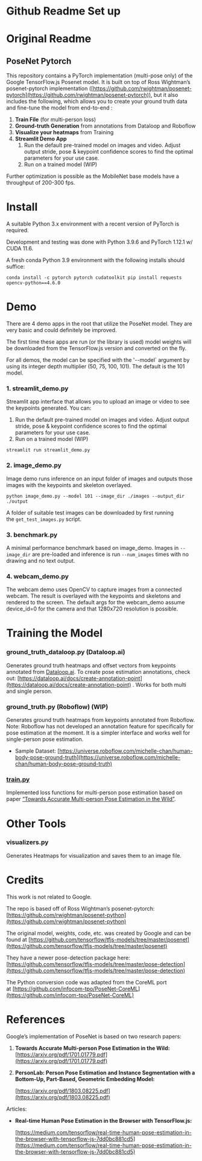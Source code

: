 # Github Readme Set up

# Original Readme

## PoseNet Pytorch

This repository contains a PyTorch implementation (multi-pose only) of the Google TensorFlow.js Posenet model. It is built on top of Ross Wightman’s posenet-pytorch implementation ([https://github.com/rwightman/posenet-pytorch](https://github.com/rwightman/posenet-pytorch)), but it also includes the following, which allows you to create your ground truth data and fine-tune the model from end-to-end : 

1. **Train File** (for multi-person loss) 
2. ********************Ground-truth Generation******************** from annotations from Dataloop and Roboflow
3. **Visualize your heatmaps** from Training 
4. **Streamlit Demo App** 
    1. Run the default pre-trained model on images and video. Adjust output stride, pose & keypoint confidence scores to find the optimal parameters for your use case.  
    2. Run on a trained model (WIP) 

Further optimization is possible as the MobileNet base models have a throughput of 200-300 fps. 

# Install

A suitable Python 3.x environment with a recent version of PyTorch is required. 

Development and testing was done with Python 3.9.6 and PyTorch 1.12.1 w/ CUDA 11.6. 

A fresh conda Python 3.9 environment with the following installs should suffice:

`conda install -c pytorch pytorch cudatoolkit
pip install requests opencv-python==4.6.0`

# Demo

There are 4 demo apps in the root that utilize the PoseNet model. They are very basic and could definitely be improved.

The first time these apps are run (or the library is used) model weights will be downloaded from the TensorFlow.js version and converted on the fly.

For all demos, the model can be specified with the '--model` argument by using its integer depth multiplier (50, 75, 100, 101). The default is the 101 model. 

### 1. streamlit_demo.py

Streamlit app interface that allows you to upload an image or video to see the keypoints generated. You can: 

1. Run the default pre-trained model on images and video. Adjust output stride, pose & keypoint confidence scores to find the optimal parameters for your use case.  
2. Run on a trained model (WIP)

`streamlit run streamlit_demo.py`

### 2. image_demo.py

Image demo runs inference on an input folder of images and outputs those images with the keypoints and skeleton overlayed.

`python image_demo.py --model 101 --image_dir ./images --output_dir ./output`

A folder of suitable test images can be downloaded by first running the `get_test_images.py` script.

### 3. benchmark.py

A minimal performance benchmark based on image_demo. Images in `--image_dir` are pre-loaded and inference is run `--num_images` times with no drawing and no text output.

### 4. webcam_demo.py

The webcam demo uses OpenCV to capture images from a connected webcam. The result is overlayed with the keypoints and skeletons and rendered to the screen. The default args for the webcam_demo assume device_id=0 for the camera and that 1280x720 resolution is possible.

# Training the Model

### ground_truth_dataloop.py (Dataloop.ai)

Generates ground truth heatmaps and offset vectors from keypoints annotated from [Dataloop.ai](http://Dataloop.ai). To create pose estimation annotations, check out: [https://dataloop.ai/docs/create-annotation-point](https://dataloop.ai/docs/create-annotation-point) . Works for both multi and single person. 

### ground_truth.py (Roboflow) (WIP)

Generates ground truth heatmaps from keypoints annotated from Roboflow. Note: Roboflow has not developed an annotation feature for specifically for pose estimation at the moment. It is a simpler interface and works well for single-person pose estimation. 

- Sample Dataset: [https://universe.roboflow.com/michelle-chan/human-body-pose-ground-truth](https://universe.roboflow.com/michelle-chan/human-body-pose-ground-truth)

### [train.py](http://train.py)

Implemented loss functions for multi-person pose estimation based on paper [“Towards Accurate Multi-person Pose Estimation in the Wild”](https://arxiv.org/pdf/1701.01779.pdf). 

# Other Tools

### visualizers.py

Generates Heatmaps for visualization and saves them to an image file. 

# Credits

This work is not related to Google. 

The repo is based off of Ross Wightman’s posenet-pytorch: [https://github.com/rwightman/posenet-python](https://github.com/rwightman/posenet-python) 

The original model, weights, code, etc. was created by Google and can be found at [https://github.com/tensorflow/tfjs-models/tree/master/posenet](https://github.com/tensorflow/tfjs-models/tree/master/posenet) 

They have a newer pose-detection package here: [https://github.com/tensorflow/tfjs-models/tree/master/pose-detection](https://github.com/tensorflow/tfjs-models/tree/master/pose-detection)

The Python conversion code was adapted from the CoreML port at [https://github.com/infocom-tpo/PoseNet-CoreML](https://github.com/infocom-tpo/PoseNet-CoreML) 

# References

Google’s implementation of PoseNet is based on two research papers: 

1. **Towards Accurate Multi-person Pose Estimation in the Wild:** [https://arxiv.org/pdf/1701.01779.pdf](https://arxiv.org/pdf/1701.01779.pdf)
2. **PersonLab: Person Pose Estimation and Instance Segmentation with a Bottom-Up, Part-Based, Geometric Embedding Model:** 
    
    [https://arxiv.org/pdf/1803.08225.pdf](https://arxiv.org/pdf/1803.08225.pdf) 
    

Articles: 

- ****Real-time Human Pose Estimation in the Browser with TensorFlow.js:****
    
    [https://medium.com/tensorflow/real-time-human-pose-estimation-in-the-browser-with-tensorflow-js-7dd0bc881cd5](https://medium.com/tensorflow/real-time-human-pose-estimation-in-the-browser-with-tensorflow-js-7dd0bc881cd5)